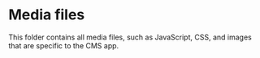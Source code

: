 Media files
========

This folder contains all media files, such as JavaScript, CSS, and images that are specific to the CMS app.

